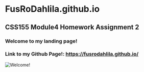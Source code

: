 # FusRoDahlila.github.io
## CSS155 Module4 Homework Assignment 2

### Welcome to my landing page! 

### Link to my Github Page!: https://fusrodahlila.github.io/

![Welcome!](https://i.pinimg.com/564x/66/a3/e7/66a3e7f29bb7d7d3bc6fb1616296dc4e.jpg)
